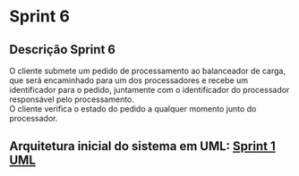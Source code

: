 # Sprint 6 <!--(Concluído :white_check_mark:)-->

## Descrição Sprint 6

O cliente submete um pedido de processamento ao balanceador de carga, que será encaminhado para um dos processadores e
recebe um identificador para o pedido, juntamente com o identificador do processador responsável pelo processamento.
<br>O cliente verifica o estado do pedido a qualquer momento junto do processador.

<!--## Como testar:-->

## Arquitetura inicial do sistema em UML: [Sprint 1 UML](https://miro.com/app/board/uXjVPJdU0WE=/?share_link_id=410852075154)
